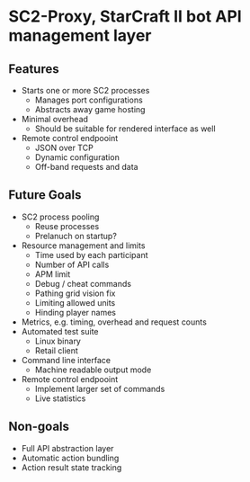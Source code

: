 # SC2-Proxy, StarCraft II bot API management layer

## Features
* Starts one or more SC2 processes
    * Manages port configurations
    * Abstracts away game hosting
* Minimal overhead
    * Should be suitable for rendered interface as well
* Remote control endpooint
    * JSON over TCP
    * Dynamic configuration
    * Off-band requests and data

## Future Goals
* SC2 process pooling
    * Reuse processes
    * Prelanuch on startup?
* Resource management and limits
    * Time used by each participant
    * Number of API calls
    * APM limit
    * Debug / cheat commands
    * Pathing grid vision fix
    * Limiting allowed units
    * Hinding player names
* Metrics, e.g. timing, overhead and request counts
* Automated test suite
    * Linux binary
    * Retail client
* Command line interface
    * Machine readable output mode
* Remote control endpooint
    * Implement larger set of commands
    * Live statistics

## Non-goals
* Full API abstraction layer
* Automatic action bundling
* Action result state tracking
